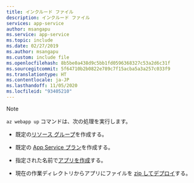 ```yaml
---
title: インクルード ファイル
description: インクルード ファイル
services: app-service
author: msangapu
ms.service: app-service
ms.topic: include
ms.date: 02/27/2019
ms.author: msangapu
ms.custom: include file
ms.openlocfilehash: 8b5be0a438d9c5bb1fd0596368327c53a2d6c31f
ms.sourcegitcommit: 5f64710b2b0822e789c7f15acba5a3a257c033f9
ms.translationtype: HT
ms.contentlocale: ja-JP
ms.lasthandoff: 11/05/2020
ms.locfileid: "93405210"
---
```

> [!NOTE]
> `az webapp up` コマンドは、次の処理を実行します。
>
>- 既定の[リソース グループ](https://docs.microsoft.com/cli/azure/group?view=azure-cli-latest#az-group-create)を作成する。
>
>- 既定の [App Service プラン](https://docs.microsoft.com/cli/azure/appservice/plan?view=azure-cli-latest#az-appservice-plan-create)を作成する。
>
>- 指定された名前で[アプリを作成](https://docs.microsoft.com/cli/azure/webapp?view=azure-cli-latest#az-webapp-create)する。
>
>- 現在の作業ディレクトリからアプリにファイルを [zip してデプロイ](https://docs.microsoft.com/azure/app-service/deploy-zip)する。
>
